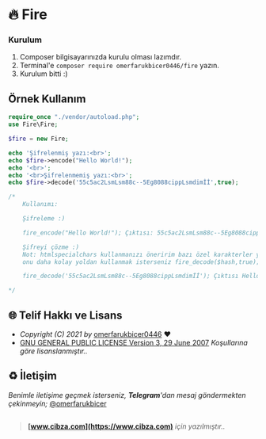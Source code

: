 ﻿# 🔥 Fire

### Kurulum

1. Composer bilgisayarınızda kurulu olması lazımdır.
2. Terminal'e `composer require omerfarukbicer0446/fire` yazın.
3. Kurulum bitti :) 

## Örnek Kullanım
```php
require_once "./vendor/autoload.php";
use Fire\Fire;

$fire = new Fire;

echo 'Şifrelenmiş yazı:<br>';
echo $fire->encode("Hello World!");
echo '<br>';
echo '<br>Şifrelenmemiş yazı:<br>';
echo $fire->decode('55c5ac2LsmLsm88c--5Eg8088cippLsmdimİİ',true);

/* 
    Kullanımı: 

    Şifreleme :)

    fire_encode("Hello World!"); Çıktısı: 55c5ac2LsmLsm88c--5Eg8088cippLsmdimİİ

    Şifreyi çözme :)
    Not: htmlspecialchars kullanmanızı öneririm bazı özel karakterler yüzünden htmlde gözükmeme gibi durumlar oluyor.
    onu daha kolay yoldan kullanmak isterseniz fire_decode($hash,true); yazmanız yeterlidir.

    fire_decode('55c5ac2LsmLsm88c--5Eg8088cippLsmdimİİ'); Çıktısı Hello World!

*/
```

## 🌐 Telif Hakkı ve Lisans

* *Copyright (C) 2021 by* [omerfarukbicer0446](https://github.com/omerfarukbicer0446) ❤️️
* [GNU GENERAL PUBLIC LICENSE Version 3, 29 June 2007](https://github.com/omerfarukbicer0446/fire/blob/master/LICENSE) *Koşullarına göre lisanslanmıştır..*

## ♻️ İletişim

*Benimle iletişime geçmek isterseniz, **Telegram**'dan mesaj göndermekten çekinmeyin;* [@omerfarukbicer](https://t.me/omerfarukbicer)

##

> **[www.cibza.com](https://www.cibza.com)** *için yazılmıştır..*
